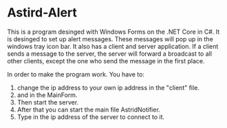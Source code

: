 # Astird-Alert
This is a program desinged with Windows Forms on the .NET Core in C#.
It is desinged to set up alert messages. These messages will pop up in the windows tray icon bar.
It also has a client and server application. 
If a client sends a message to the server, the server will forward a broadcast to all other clients, except the one who send the message in the first place.

In order to make the program work. You have to:
1. change the ip address to your own ip address in the "client" file.
2. and in the MainForm.
3. Then start the server.
4. After that you can start the main file AstridNotifier.
5. Type in the ip address of the server to connect to it.


